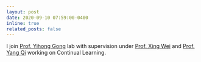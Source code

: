 ```yaml
---
layout: post
date: 2020-09-10 07:59:00-0400
inline: true
related_posts: false
---
```


I join [Prof. Yihong Gong](https://scholar.google.com/citations?user=x2xdU7gAAAAJ&hl=en) lab with supervision under [Prof. Xing Wei](https://scholar.google.com/citations?user=KNyC5EUAAAAJ&hl=en) and [Prof. Yang Qi](https://gr.xjtu.edu.cn/en/web/yangqi) working on Continual Learning.
